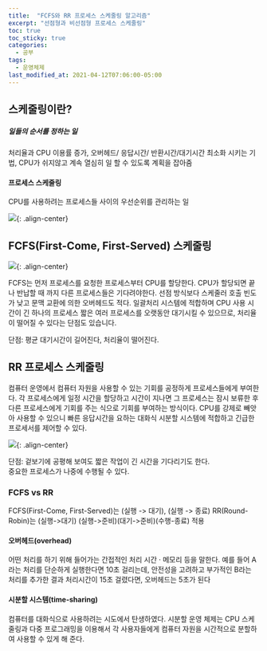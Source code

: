 ```yaml
---
title:  "FCFS와 RR 프로세스 스케줄링 알고리즘"
excerpt: "선점형과 비선점형 프로세스 스케줄링"
toc: true
toc_sticky: true
categories:
  - 공부
tags:
  - 운영체제
last_modified_at: 2021-04-12T07:06:00-05:00
---
```


## 스케줄링이란?  
##### 일들의 순서를 정하는 일  
처리율과 CPU 이용률 증가, 오버헤드/ 응답시간/ 반환시간/대기시간 최소화 시키는 기법, CPU가 쉬지않고 계속 열심히 일 할 수 있도록 계획을 잡아줌  

#### 프로세스 스케줄링  
CPU를 사용하려는 프로세스들 사이의 우선순위를 관리하는 일  
  

![](https://www.cs.uic.edu/~jbell/CourseNotes/OperatingSystems/images/Chapter3/3_02_ProcessState.jpg){: .align-center}
  
  
  
## FCFS(First-Come, First-Served) 스케줄링
![](https://www.studytonight.com/operating-system/images/fcfs.png){: .align-center}  
  
FCFS는 먼저 프로세스를 요청한 프로세스부터 CPU를 할당한다. CPU가 할당되면 끝나 반납할 때 까지 다른 프로세스들은 기다려야한다. 선점 방식보다 스케줄러 호출 빈도가 낮고 문맥 교환에 의한 오버헤드도 적다. 일괄처리 시스템에 적합하며 CPU 사용 시간이 긴 하나의 프로세스 짧은 여러 프로세스를 오랫동안 대기시킬 수 있으므로, 처리율이 떨어질 수 있다는 단점도 있습니다.  

단점: 평균 대기시간이 길어진다, 처리율이 떨어진다.
  
  
## RR 프로세스 스케줄링  

컴퓨터 운영에서 컴퓨터 자원을 사용할 수 있는 기회를 공정하게 프로세스들에게 부여한다. 각 프로세스에게 일정 시간을 할당하고 시간이 지나면 그 프로세스는 잠시 보류한 후 다른 프로세스에게 기회를 주는 식으로 기회를 부여하는 방식이다. CPU를 강제로 빼앗아 사용할 수 있으니 빠른 응답시간을 요하는 대화식 시분할 시스템에 적합하고 긴급한 프로세서를 제어할 수 있다.
  
![](https://s3.ap-south-1.amazonaws.com/s3.studytonight.com/tutorials/uploads/pictures/1604904974-71449.png){: .align-center}

단점: 겉보기에 공평해 보여도 짧은 작업이 긴 시간을 기다리기도 한다.  
중요한 프로세스가 나중에 수행될 수 있다.  
  
  
  
### FCFS vs RR

FCFS(First-Come, First-Served)는 (실행 -> 대기), (실행 -> 종료) 
RR(Round-Robin)는 (실행->대기) (실행->준비)(대기->준비)(수행-종료) 적용  


#### 오버헤드(overhead)
어떤 처리를 하기 위해 들어가는 간접적인 처리 시간 · 메모리 등을 말한다. 예를 들어 A라는 처리를 단순하게 실행한다면 10초 걸리는데, 안전성을 고려하고 부가적인 B라는 처리를 추가한 결과 처리시간이 15초 걸렸다면, 오버헤드는 5초가 된다

#### 시분할 시스템(time-sharing)

컴퓨터를 대화식으로 사용하려는 시도에서 탄생하였다. 시분할 운영 체제는 CPU 스케줄링과 다중 프로그래밍을 이용해서 각 사용자들에게 컴퓨터 자원을 시간적으로 분할하여 사용할 수 있게 해 준다.  
